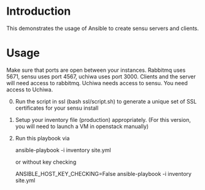 # Introduction

This demonstrates the usage of Ansible to create sensu servers and clients. 

# Usage

Make sure that ports are open between your instances. Rabbitmq uses 5671, sensu uses port 4567, uchiwa uses port 3000. 
Clients and the server will need access to rabbitmq. Uchiwa needs access to sensu. You need access to Uchiwa. 

0. Run the script in ssl (bash ssl/script.sh) to generate a unique set of SSL certificates for your sensu install 
1. Setup your inventory file (production) appropriately.  (For this version, you will need to launch a VM in openstack manually)
2. Run this playbook via

    ansible-playbook -i inventory site.yml

   or without key checking

    ANSIBLE_HOST_KEY_CHECKING=False  ansible-playbook -i inventory site.yml


